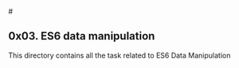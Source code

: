 #<h2>0x03. ES6 data manipulation</h2>
This directory contains all the task related to ES6 Data Manipulation

